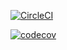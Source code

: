 [![CircleCI](https://circleci.com/gh/itisha/spring-recipe-mongodb.svg?style=svg)](https://circleci.com/gh/itisha/spring-recipe-mongodb)

[![codecov](https://circleci.com/gh/itisha/spring-recipe-mongodb/branch/master/graph/badge.svg)](https://circleci.com/gh/itisha/spring-recipe-mongodb)